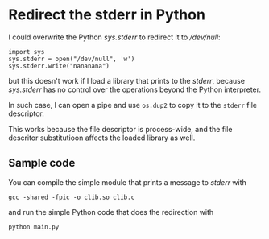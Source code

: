 Redirect the stderr in Python
=============================

I could overwrite the Python _sys.stderr_ to redirect it to _/dev/null_:
  
```
import sys
sys.stderr = open("/dev/null", 'w')
sys.stderr.write("nananana")
```

but this doesn't work if I load a library that prints to the _stderr_, because _sys.stderr_ has no control over the operations beyond the Python interpreter.

In such case, I can open a pipe and use `os.dup2` to copy it to the `stderr` file descriptor.

This works because the file descriptor is process-wide, and the file descritor substitutioon affects the loaded library as well.

Sample code
-----------

You can compile the simple module that prints a message to _stderr_ with

`gcc -shared -fpic -o clib.so clib.c`

and run the simple Python code that does the redirection with

`python main.py`

